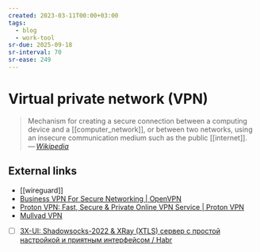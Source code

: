 ```yaml
---
created: 2023-03-11T00:00+03:00
tags:
  - blog
  - work-tool
sr-due: 2025-09-18
sr-interval: 70
sr-ease: 249
---
```


# Virtual private network (VPN)

> Mechanism for creating a secure connection between a computing device and a [[computer_network]], or between two networks, using an insecure communication medium such as the public [[internet]].\
> — <cite>[Wikipedia](https://en.wikipedia.org/wiki/Virtual_private_network)</cite>

## External links

- [[wireguard]]
- [Business VPN For Secure Networking | OpenVPN](https://openvpn.net/)
- [Proton VPN: Fast, Secure & Private Online VPN Service | Proton VPN](https://protonvpn.com/)
- [Mullvad VPN](https://mullvad.net/en/account/#/login?next=/)
- [ ] [3X-UI: Shadowsocks-2022 & XRay (XTLS) сервер с простой настройкой и приятным интерфейсом / Habr](https://habr.com/en/articles/735536/)

